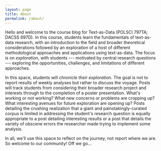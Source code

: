 ```yaml
---
layout: page
title: About
permalink: /about/
---
```


Hello and welcome to the course blog for Text-as-Data (POLSCI 797TA; DACSS 697D). In this course, students learn the fundamentals of text-as-data research, with an introduction to the field and broader theoretical considerations followed by an exploration of a host of different methodological approaches and applications using text-as-data. The focus is on *exploration*, with students --- motivated by central research questions --- exploring the opportunities, challenges, and limitations of different approaches. 

In this space, students will *chronicle their exploration*. The goal is not to report results of weekly analyses but rather to discuss the voyage. Posts will track students from considering their broader research project and interests through to the completion of a poster presentation. What's working or not working? What new concerns or problems are cropping up? What interesting avenues for future exploration are opening up? Posts detailing the crushing realization that a giant and painstakingly-curated corpus is limited in addressing the student's research question is equally appropriate to a post detailing interesting results or a post that details the variety of obscene errors the researcher made trying to implement some analysis. 

In all, we'll use this space to reflect on the journey, not report where we are. So welcome to our community! Off we go... 
